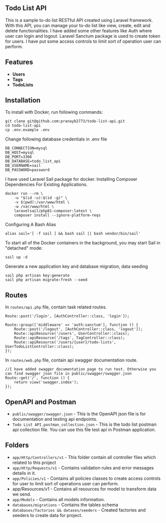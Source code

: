 
## Todo List API

This is a sample to-do list RESTful API created using Laravel framework. With this API, you can manage your to-do list like view, create, edit and delete functionalities. I have added some other features like Auth where user can login and logout. Laravel Sanctum package is used to create token for users. I have put some access controls to limit sort of operation user can perform.

## Features
- **Users**
- **Tags**
- **TodoLists**

## Installation
To install with Docker, run following commands:

```
git clone git@github.com:pranayb2773/todo-list-api.git
cd todo-list-api
cp .env.example .env
```
Change following database credentials in .env file
```
DB_CONNECTION=mysql
DB_HOST=mysql
DB_PORT=3306
DB_DATABASE=todo_list_api
DB_USERNAME=sail
DB_PASSWORD=password
```

I have used Laravel Sail package for docker. Installing Composer Dependencies For Existing Applications.
```
docker run --rm \
    -u "$(id -u):$(id -g)" \
    -v $(pwd):/var/www/html \
    -w /var/www/html \
    laravelsail/php81-composer:latest \
    composer install --ignore-platform-reqs
```
Configuring A Bash Alias
``` 
alias sail='[ -f sail ] && bash sail || bash vendor/bin/sail'

``` 
To start all of the Docker containers in the background, you may start Sail in "detached" mode:
``` 
sail up -d
``` 

Generate a new application key and database migration, data seeding
``` 
sail php artisan key:generate
sail php artisan migrate:fresh --seed
```

## Routes
In ```routes/api.php``` file, contain task related routes.
``` 
Route::post('/login', [AuthController::class, 'login']);

Route::group(['middleware' => 'auth:sanctum'], function () {
    Route::post('/logout', [AuthController::class, 'logout']);
    Route::apiResource('/users', UserController::class);
    Route::apiResource('/tags', TagController::class);
    Route::apiResource('/users/{user}/todo-lists', UserTodoListController::class);
});
```

In ```routes/web.php``` file, contain api swagger documentation route.
``` 
//I have added swagger documentation page to run test. Otherwise you can find swagger json file in public/swagger/swagger.json
Route::get('/', function () {
    return view('swagger.index');
});
```

## OpenAPI and Postman

- `public/swagger/swagger.json` - This is the OpenAPI json file is for documentation and testing api endpoints.
- `Todo List API.postman_collection.json` - This is the todo list postman api collection file. You can use this file test api in Postman application.

## Folders

- `app/Http/Controllers/v1` - This folder contain all controller files which related to this project
- `app/Http/Requests/v1` - Contains validation rules and error messages details in it.
- `app/Policies/v1` - Contains all policies classes to create access controls for user to limit sort of operations user can perform.
- app/Resources/v1 - Contains all resources for model to transform data we send.
- `app/Models` - Contains all models information.
- `databases/migrations` - Contains the tables schema
- `databases/factories && datases/seeders` - Created factories and seeders to create data for project.
